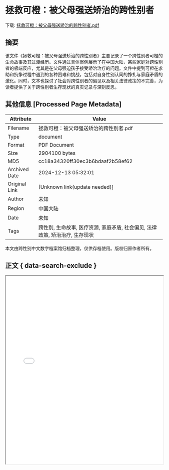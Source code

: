 # 拯救可橙：被父母强送矫治的跨性别者

<!-- tcd_download_link -->
下载: <a href="../拯救可橙：被父母强送矫治的跨性别者.pdf" download>拯救可橙：被父母强送矫治的跨性别者.pdf</a>
<!-- tcd_download_link_end -->

## 摘要

<!-- tcd_abstract -->
该文件《拯救可橙：被父母强送矫治的跨性别者》主要记录了一个跨性别者可橙的生命故事及其过渡经历。文件通过具体案例展示了在中国大陆，某些家庭对跨性别者的极端反应，尤其是在父母强迫孩子接受矫治治疗的问题。文件中提到可橙在求助和抗争过程中遇到的各种困难和挑战，包括对自身性别认同的挣扎与家庭矛盾的激化。同时，文本也探讨了社会对跨性别者的偏见以及相关法律政策的不完善，为读者提供了关于跨性别者生存现状的真实记录与深刻反思。

<!-- tcd_abstract_end -->

## 其他信息 [Processed Page Metadata]

| Attribute       | Value                                  |
|-----------------|----------------------------------------|
| Filename        | 拯救可橙：被父母强送矫治的跨性别者.pdf                             |
| Type            | document                                 |
| Format          | PDF Document                               |
| Size            | 2904100 bytes                           |
| MD5             | cc18a34320ff30ec3b6bdaaf2b58ef62                                  |
| Archived Date   | 2024-12-13 05:32:01                             |
| Original Link   | [Unknown link(update needed)]                         |
| Author          | 未知                               |
| Region          | 中国大陆                               |
| Date            | 未知                                 |
| Tags            | 跨性别, 生命故事, 医疗资源, 家庭矛盾, 社会偏见, 法律政策, 矫治治疗, 生存现状                                 |

本文由跨性别中文数字档案馆归档整理，仅供存档使用。版权归原作者所有。


## 正文 { data-search-exclude }

<!-- tcd_main_text -->
<iframe src="../拯救可橙：被父母强送矫治的跨性别者.pdf" width="100%" height="600px">
    <p>无法显示PDF，请下载查看。</p>
</iframe>
<!-- tcd_main_text_end -->


